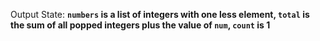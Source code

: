 Output State: **`numbers` is a list of integers with one less element, `total` is the sum of all popped integers plus the value of `num`, `count` is 1**